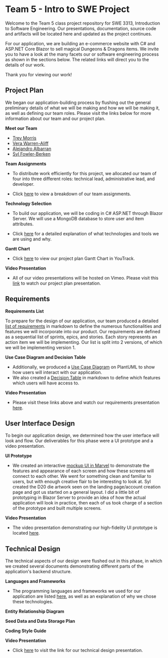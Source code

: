 # Team 5 - Intro to SWE Project

  Welcome to the Team 5 class project repository for SWE 3313, Introduction to Software Engineering.
  Our presentations, documentation, source code and artifacts will be located here and updated as the project continues.

  For our application, we are building an e-commerce website with C# and ASP.NET Core Blazor to sell magical Dungeons & Dragons items.
  We invite you to have a look at the many facets our or software engineering process as shown in the sections below. The related links will direct you to the details of our work.
  
  Thank you for viewing our work!

## Project Plan

  We began our application-building process by flushing out the general preliminary details of what we will be making and how we will be making it, as well as defining our team roles.
  Please visit the links below for more information about our team and our project plan.

**Meet our Team**
  - [Trey Morris](project/trey_morris-résumé.md)
  - [Vera Warren-Aliff](project/vera_warren_aliff-résumé.md)
  - [Alejandro Albarran](project/alejandro_albarran-résumé.md)
  - [Syl Fowler-Berken](project/syl_fowler_berken-résumé.md)

**Team Assignments**

- To distribute work efficiently for this project, we allocated our team of four into three different roles: technical lead, administrative lead, and developer. 

- Click [here](project/team-assignments.md) to view a breakdown of our team assignments.

**Technology Selection**

- To build our application, we will be coding in C# ASP.NET through Blazor Server. We will use a MongoDB database to store user and item attributes.

- Click [here](project/technology-selection.md) for a detailed explanation of what technologies and tools we are using and why.

**Gantt Chart**

- Click [here](https://adkisson-swe-f23.youtrack.cloud/gantt-charts/174-7) to view our project plan Gantt Chart in YouTrack.

**Video Presentation**

- All of our video presentations will be hosted on Vimeo. Please visit this [link](https://vimeo.com/877352593) to watch our project plan presentation.

## Requirements

**Requirements List**

To prepare for the design of our application, our team produced a detailed [list of requirements](project/requirements.md) in markdown to define the numerous functionalities and features we will incorporate into our product. Our requirements are defined as a sequential list of sprints, epics, and stories. Each story represents an action item we will be implementing. Our list is split into 2 versions, of which we will be implementing version 1.

**Use Case Diagram and Decision Table**

- Additionally, we produced a [Use Case Diagram](https://www.plantuml.com/plantuml/png/NP1DImCn48Rl-HN3takntoVfAY85GUcYzo4xrgMRPCaarbByxpQxhamypJp9C-_XtN907w9f5HyRsw570wY3yrKujmHu8dQ6L8VwY0U2LoRF5rMaMG1o_w2AiZQDxRdVrBVwkoYxhcqqXiRPYmA8J1gPeAYeVP_iwT1m80-brYxQC4JUtqZnoHrWPwTfFCVHc4dZphlJTQAjeIBq-WDsWGp_gdEfliJhTzgaiP36MqCd6BKwyvR_lUd3L-TyW0fROjXJWg9NLo3Tihu6sK-omVbp5hcMsgD76uO6Ko74exL9XQfKDKmcjwaW2JC9SmaB2KkbXkZnIj8yeqL6ounM6QqpsgWjsJgQzWS0) on PlantUML to show how users will interact with our application.
- We also created a [Decision Table](project/decision-table.md) in markdown to define which features which users will have access to.

**Video Presentation**

- Please visit these links above and watch our requirements presentation [here](https://vimeo.com/879068697?share=copy).

## User Interface Design
To begin our application design, we determined how the user interface will look and flow. Our deliverables for this phase were a UI prototype and a video presentation.

**UI Prototype**

- We created an interactive [mockup UI in Marvel](https://marvelapp.com/prototype/c216791) to demonstrate the features and appearance of each screen and how these screens will connect to each other. We went for something clean and familiar to users, but with enough creative flair to be interesting to look at. Syl created the D20 die artwork seen on the landing page/account creation page and got us started on a general layout. I did a little bit of prototyping in Blazor Server to provide an idea of how the actual application will look in practice, then each of us took charge of a section of the prototype and built multiple screens.

**Video Presentation**

- The video presentation demonstrating our high-fidelity UI prototype is located [here](https://vimeo.com/885065514).

## Technical Design
The technical aspects of our design were flushed out in this phase, in which we created several documents demonstrating different parts of the application's backend structure.

**Languages and Frameworks**

- The programming languages and frameworks we used for our application are listed [here](project/implementation.md), as well as an explanation of why we chose these technologies.

**Entity Relationship Diagram**

**Seed Data and Data Storage Plan**

**Coding Style Guide**

**Video Presentation**

- Click [here]() to visit the link for our technical design presentation.
